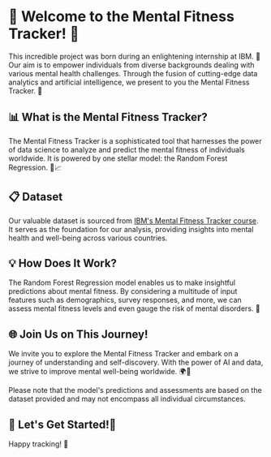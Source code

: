 # 🌟 Welcome to the Mental Fitness Tracker! 🌟

This incredible project was born during an enlightening internship at IBM. 🚀 Our aim is to empower individuals from diverse backgrounds dealing with various mental health challenges. Through the fusion of cutting-edge data analytics and artificial intelligence, we present to you the Mental Fitness Tracker. 🤖

## 📊 What is the Mental Fitness Tracker?

The Mental Fitness Tracker is a sophisticated tool that harnesses the power of data science to analyze and predict the mental fitness of individuals worldwide. It is powered by one stellar model: the Random Forest Regression. 🌲📈

## 📋 Dataset

Our valuable dataset is sourced from [IBM's Mental Fitness Tracker course](https://skillsbuild.edunetworld.com/courses/ai/mental-fitness-tracker). It serves as the foundation for our analysis, providing insights into mental health and well-being across various countries.

## 💡 How Does It Work?

The Random Forest Regression model enables us to make insightful predictions about mental fitness. By considering a multitude of input features such as demographics, survey responses, and more, we can assess mental fitness levels and even gauge the risk of mental disorders. 🤯

## 🌐 Join Us on This Journey!

We invite you to explore the Mental Fitness Tracker and embark on a journey of understanding and self-discovery. With the power of AI and data, we strive to improve mental well-being worldwide. 🌍💪

Please note that the model's predictions and assessments are based on the dataset provided and may not encompass all individual circumstances.

## 🚀 Let's Get Started!🧠

Happy tracking! 🌟
